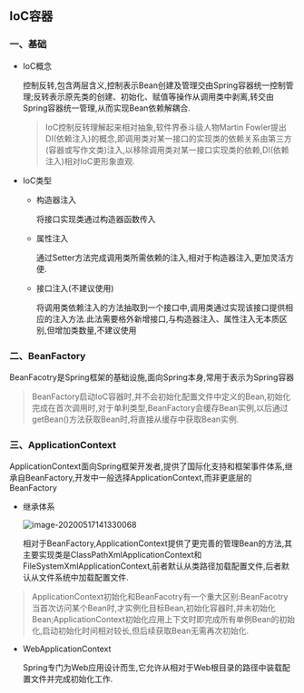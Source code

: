 ## IoC容器

### 一、基础

- IoC概念

  控制反转,包含两层含义,控制表示Bean创建及管理交由Spring容器统一控制管理;反转表示原先类的创建、初始化、赋值等操作从调用类中剥离,转交由Spring容器统一管理,从而实现Bean依赖解耦合.

  > IoC控制反转理解起来相对抽象,软件界泰斗级人物Martin Fowler提出DI(依赖注入)的概念,即调用类对某一接口的实现类的依赖关系由第三方(容器或写作文类)注入,以移除调用类对某一接口实现类的依赖,DI(依赖注入)相对IoC更形象直观.

- IoC类型

  - 构造器注入

    将接口实现类通过构造器函数传入

  - 属性注入

    通过Setter方法完成调用类所需依赖的注入,相对于构造器注入,更加灵活方便.

  - 接口注入(不建议使用)

    将调用类依赖注入的方法抽取到一个接口中,调用类通过实现该接口提供相应的注入方法.此法需要格外新增接口,与构造器注入、属性注入无本质区别,但增加类数量,不建议使用

### 二、BeanFactory

 BeanFacotry是Spring框架的基础设施,面向Spring本身,常用于表示为Spring容器

> BeanFactory启动IoC容器时,并不会初始化配置文件中定义的Bean,初始化完成在首次调用时,对于单利类型,BeanFactory会缓存Bean实例,以后通过getBean()方法获取Bean时,将直接从缓存中获取Bean实例.

### 三、ApplicationContext

ApplicationContext面向Spring框架开发者,提供了国际化支持和框架事件体系,继承自BeanFactory,开发中一般选择ApplicationContext,而非更底层的BeanFactory

- 继承体系

  ![image-20200517141330068](https://tva1.sinaimg.cn/large/007S8ZIlly1gevf505h0qj31xc0cmabd.jpg)

  相对于BeanFactory,ApplicationContext提供了更完善的管理Bean的方法,其主要实现类是ClassPathXmlApplicationContext和FileSystemXmlApplicationContext,前者默认从类路径加载配置文件,后者默认从文件系统中加载配置文件.

> ApplicationContext初始化和BeanFacotry有一个重大区别:BeanFacotry当首次访问某个Bean时,才实例化目标Bean,初始化容器时,并未初始化Bean;ApplicationContext初始化应用上下文时即完成所有单例Bean的初始化,启动初始化时间相对较长,但后续获取Bean无需再次初始化.

- WebApplicationContext

  Spring专门为Web应用设计而生,它允许从相对于Web根目录的路径中装载配置文件并完成初始化工作.